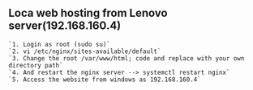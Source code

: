 ## Loca web hosting from Lenovo server(192.168.160.4)
    `1. Login as root (sudo su)`
    `2. vi /etc/nginx/sites-available/default`
    `3. Change the root /var/www/html; code and replace with your own directory path`
    `4. And restart the nginx server --> systemctl restart nginx`
    `5. Access the website from windows as 192.168.160.4`
